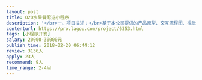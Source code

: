 ```yaml
---                
layout: post       
title: O2O水果餐配送小程序           
description: '</br>一、项目描述：</br>基于本公司提供的产品原型、交互流程图、视觉稿的前提下，完成微信小程序的开发。达到“用户线上下单，线下配送”的产品目标。</br></br>二、主要功能点：</br>获取用户资料、获取用户微信注册手机号、定位（精确到楼栋）、浏览商品列表页、浏览商品详情页、微信支付、追踪订单、内嵌视频播放、内嵌评论组件、微信模板消息、邀请码机制、优惠券领取+核销、微信扫码、H5页面播放视频等</br></br>三、可参考产品：</br>好色派沙拉商城</br></br>四、人员要求：</br>1、精通微信小程序的开发，能充分利用小程序已开放的API，使该小程序达到接近原生App的交互体验；</br>2、优秀的数据库设计能力、服务器端设计能力，为后续的稳定性和可扩展性能奠定良好基础。</br>3、责任心强，能快速沟通（最好能接受视频会议或者电话会议沟通），交付速度快，可不断给出迭代改进的版本。</br>'     
contenturl: https://pro.lagou.com/project/6353.html      
tags: [小程序开发]            
salary: 20000-30000元          
publish_time: 2018-02-20 06:44:12         
review: 3136人                   
apply: 23人                   
recommend: 9人                   
time_range: 2-4周              
---                 
```

